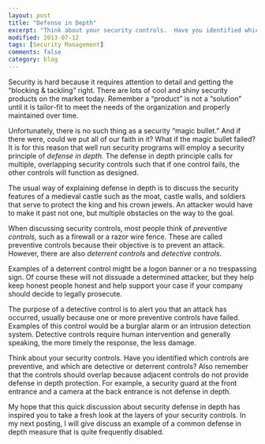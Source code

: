 ```yaml
---
layout: post
title: "Defense in Depth"
excerpt: "Think about your security controls.  Have you identified which controls are preventive, and which are detective or deterrent controls?  Also remember that the controls should overlap because adjacent controls do not provide defense in depth protection. "
modified: 2013-07-12
tags: [Security Management]
comments: false
category: blog
---
```


Security is hard because it requires attention to detail and getting the “blocking & tackling” right.  There are lots of cool and shiny security products on the market today.  Remember a “product” is not a “solution” until it is tailor-fit to meet the needs of the organization and properly maintained over time.

Unfortunately, there is no such thing as a security “magic bullet.”  And if there were, could we put all of our faith in it?  What if the magic bullet failed?  It is for this reason that well run security programs will employ a security principle of <em>defense in depth.</em>  The defense in depth principle calls for multiple, overlapping security controls such that if one control fails, the other controls will function as designed.

The usual way of explaining defense in depth is to discuss the security features of a medieval castle such as the moat, castle walls, and soldiers that serve to protect the king and his crown jewels.  An attacker would have to make it past not one, but multiple obstacles on the way to the goal.

When discussing security controls, most people think of _preventive controls,_ such as a firewall or a razor wire fence.  These are called preventive controls because their objective is to prevent an attack.  However, there are also _deterrent controls_ and <em>detective controls</em>.

Examples of a deterrent control might be a logon banner or a no trespassing sign.  Of course these will not dissuade a determined attacker, but they help keep honest people honest and help support your case if your company should decide to legally prosecute.

The purpose of a detective control is to alert you that an attack has occurred, usually because one or more preventive controls have failed.  Examples of this control would be a burglar alarm or an intrusion detection system.  Detective controls require human intervention and generally speaking, the more timely the response, the less damage.

Think about your security controls.  Have you identified which controls are preventive, and which are detective or deterrent controls?  Also remember that the controls should overlap because adjacent controls do not provide defense in depth protection.  For example, a security guard at the front entrance and a camera at the back entrance is not defense in depth.

My hope that this quick discussion about security defense in depth has inspired you to take a fresh look at the layers of your security controls.  In my next posting, I will give discuss an example of a common defense in depth measure that is quite frequently disabled.
